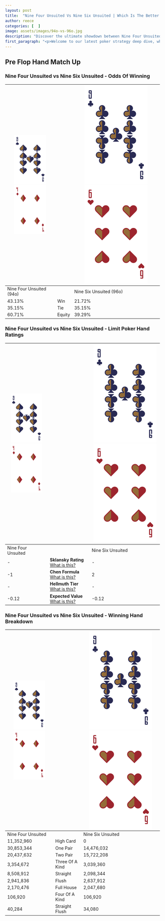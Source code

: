 ```yaml
---
layout: post
title:  "Nine Four Unsuited Vs Nine Six Unsuited | Which Is The Better Hand In Poker? A Complete Guide"
author: reece
categories: [  ]
image: assets/images/94o-vs-96o.jpg
description: "Discover the ultimate showdown between Nine Four Unsuited and Nine Six Unsuited in poker! Uncover the odds, strategies, and scenarios where one hand triumphs over the other. Get ready to up your poker game with this thrilling analysis."
first_paragraph: "<p>Welcome to our latest poker strategy deep dive, where we're pitting two distinct hands against each other in a high-stakes showdown: Nine Four Unsuited vs Nine Six Unsuited.</p><p>In the dynamic world of poker, every decision counts, and knowing which hand holds the upper hand is key to your success at the table.</p><p>In this article, we'll dissect these two hands, explore the scenarios where one dominates the other, and equip you with the knowledge to make strategic choices that can tip the odds in your favor.</p><p>Get ready to unravel the intriguing dynamics of these poker hands and elevate your game to new heights.</p>"
---
```




[comment]: # (sp0)

## Pre Flop Hand Match Up

<div class="table hand-ratings" markdown="1"> 



### Nine Four Unsuited vs Nine Six Unsuited - Odds Of Winning


    
| ![image info](assets/images/hand1/9.png) ![image info](assets/images/hand1/4o.png) |  | ![image info](assets/images/hand2/9.png) ![image info](assets/images/hand2/6o.png) |
| -------- | -------- | -------- |
| Nine Four Unsuited (94o) |  | Nine Six Unsuited (96o) |
| 43.13% | Win | 21.72% |
| 35.15% | Tie | 35.15% |
| 60.71% | Equity | 39.29% |




[comment]: # (sp1)



### Nine Four Unsuited vs Nine Six Unsuited - Limit Poker Hand Ratings


    
| ![image info](assets/images/hand1/9.png) ![image info](assets/images/hand1/4o.png) |  | ![image info](assets/images/hand2/9.png) ![image info](assets/images/hand2/6o.png) |
| -------- | -------- | -------- |
| Nine Four Unsuited |  | Nine Six Unsuited |
| - | **Sklansky Rating** [What is this?](/sklansky-rating-explained) | - |
| -1 | **Chen Formula** [What is this?](/chen-formula-explained) | 2 |
| - | **Hellmuth Tier** [What is this?](/Hellmuth-tier-explained) | - |
| -0.12 | **Expected Value** [What is this?](/expected-value-explained) | -0.12 |




[comment]: # (sp2)



### Nine Four Unsuited vs Nine Six Unsuited - Winning Hand Breakdown


    
| ![image info](assets/images/hand1/9.png) ![image info](assets/images/hand1/4o.png) |  | ![image info](assets/images/hand2/9.png) ![image info](assets/images/hand2/6o.png) |
| -------- | -------- | -------- |
| Nine Four Unsuited |  | Nine Six Unsuited |
| 11,352,960 | High Card | 0 |
| 30,853,344 | One Pair | 14,476,032 |
| 20,437,632 | Two Pair | 15,722,208 |
| 3,354,672 | Three Of A Kind | 3,039,360 |
| 8,508,912 | Straight | 2,098,344 |
| 2,941,836 | Flush | 2,637,912 |
| 2,170,476 | Full House | 2,047,680 |
| 106,920 | Four Of A Kind | 106,920 |
| 40,284 | Straight Flush | 34,080 |




[comment]: # (sp3)



</div>

[comment]: # (sp4)



[comment]: # (sp5)

